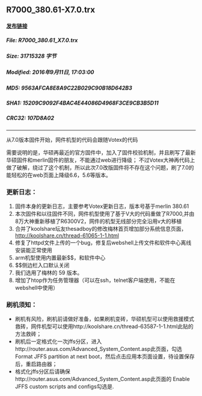 ## R7000_380.61-X7.0.trx
#### [发布链接](http://koolshare.cn/thread-44661-1-1.html)
 
##### File: R7000_380.61_X7.0.trx
##### Size: 31715328 字节
##### Modified: 2016年9月11日, 17:03:00
##### MD5: 9563AFCA8E8A9C22B029C90B18D642B3
##### SHA1: 15209C9092F4BAC4E44086D4968F3CE9CB3B5D11
##### CRC32: 107D8A02

* * *
从7.0版本固件开始，网件机型的代码会跟随Votex的代码

需要说明的是，华硕再最近的官方固件中，加入了固件校验机制，并且刷写了最新华硕固件和merlin固件的朋友，不能通过web进行降级；
不过Votex大神再代码上做了破解，绕过了这个机制，所以此次7.0改版固件将不存在这个问题，刷了7.0的能轻松的在web页面上降级6.6，5.6等版本。
### 更新日志：
1. 固件本身的更新日志，主要参考Votex更新日志，版本号基于merlin 380.61
2. 本次固件和以往固件不同，网件机型使用了基于V大的代码重做了R7000,并由8万大神重新移植了R6300V2，网件的机型无线部分完全沿用v大的移植
3. 合并了koolshare坛友thesadboy的修改梅林首页增加部分系统信息页面，http://koolshare.cn/thread-61065-1-1.html
4. 修复了httpd文件上传的一个bug，修复后webshell上传文件和软件中心离线安装能正常使用
5. arm机型使用内置最新$$，和软件中心
6. $$侧边栏入口默认关闭
7. 我们选用了梅林的 59 版本。
8. 增加了htop作为任务管理器（可以在ssh，telnet客户端使用，不能在webshell中使用）

### 刷机须知：
* 刷机有风险，刷机前请做好准备，如果刷机变砖，华硕机型可以使用救援模式救砖，网件机型可以使用http://koolshare.cn/thread-63587-1-1.html此贴的方法救砖；
* 刷机后一定格式化一次jffs分区，进入http://router.asus.com/Advanced_System_Content.asp此页面，勾选Format JFFS partition at next boot，然后点击应用本页面设置，待设置保存后，重启路由器；
* 格式化jffs分区后请确保http://router.asus.com/Advanced_System_Content.asp此页面的 Enable JFFS custom scripts and configs勾选是.

